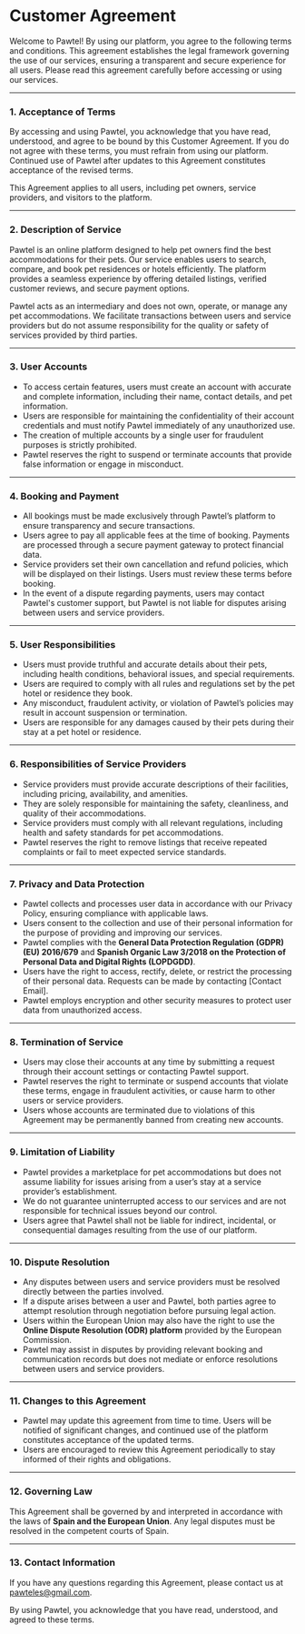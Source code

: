 # **Customer Agreement**

Welcome to Pawtel! By using our platform, you agree to the following terms and conditions. This agreement establishes the legal framework governing the use of our services, ensuring a transparent and secure experience for all users. Please read this agreement carefully before accessing or using our services.

---

### **1. Acceptance of Terms**

By accessing and using Pawtel, you acknowledge that you have read, understood, and agree to be bound by this Customer Agreement. If you do not agree with these terms, you must refrain from using our platform. Continued use of Pawtel after updates to this Agreement constitutes acceptance of the revised terms.

This Agreement applies to all users, including pet owners, service providers, and visitors to the platform.

---

### **2. Description of Service**

Pawtel is an online platform designed to help pet owners find the best accommodations for their pets. Our service enables users to search, compare, and book pet residences or hotels efficiently. The platform provides a seamless experience by offering detailed listings, verified customer reviews, and secure payment options.

Pawtel acts as an intermediary and does not own, operate, or manage any pet accommodations. We facilitate transactions between users and service providers but do not assume responsibility for the quality or safety of services provided by third parties.

---

### **3. User Accounts**

- To access certain features, users must create an account with accurate and complete information, including their name, contact details, and pet information.
- Users are responsible for maintaining the confidentiality of their account credentials and must notify Pawtel immediately of any unauthorized use.
- The creation of multiple accounts by a single user for fraudulent purposes is strictly prohibited.
- Pawtel reserves the right to suspend or terminate accounts that provide false information or engage in misconduct.

---

### **4. Booking and Payment**

- All bookings must be made exclusively through Pawtel’s platform to ensure transparency and secure transactions.
- Users agree to pay all applicable fees at the time of booking. Payments are processed through a secure payment gateway to protect financial data.
- Service providers set their own cancellation and refund policies, which will be displayed on their listings. Users must review these terms before booking.
- In the event of a dispute regarding payments, users may contact Pawtel's customer support, but Pawtel is not liable for disputes arising between users and service providers.

---

### **5. User Responsibilities**

- Users must provide truthful and accurate details about their pets, including health conditions, behavioral issues, and special requirements.
- Users are required to comply with all rules and regulations set by the pet hotel or residence they book.
- Any misconduct, fraudulent activity, or violation of Pawtel’s policies may result in account suspension or termination.
- Users are responsible for any damages caused by their pets during their stay at a pet hotel or residence.

---

### **6. Responsibilities of Service Providers**

- Service providers must provide accurate descriptions of their facilities, including pricing, availability, and amenities.
- They are solely responsible for maintaining the safety, cleanliness, and quality of their accommodations.
- Service providers must comply with all relevant regulations, including health and safety standards for pet accommodations.
- Pawtel reserves the right to remove listings that receive repeated complaints or fail to meet expected service standards.

---

### **7. Privacy and Data Protection**

- Pawtel collects and processes user data in accordance with our Privacy Policy, ensuring compliance with applicable laws.
- Users consent to the collection and use of their personal information for the purpose of providing and improving our services.
- Pawtel complies with the **General Data Protection Regulation (GDPR) (EU) 2016/679** and **Spanish Organic Law 3/2018 on the Protection of Personal Data and Digital Rights (LOPDGDD)**.
- Users have the right to access, rectify, delete, or restrict the processing of their personal data. Requests can be made by contacting [Contact Email].
- Pawtel employs encryption and other security measures to protect user data from unauthorized access.

---

### **8. Termination of Service**

- Users may close their accounts at any time by submitting a request through their account settings or contacting Pawtel support.
- Pawtel reserves the right to terminate or suspend accounts that violate these terms, engage in fraudulent activities, or cause harm to other users or service providers.
- Users whose accounts are terminated due to violations of this Agreement may be permanently banned from creating new accounts.

---

### **9. Limitation of Liability**

- Pawtel provides a marketplace for pet accommodations but does not assume liability for issues arising from a user’s stay at a service provider’s establishment.
- We do not guarantee uninterrupted access to our services and are not responsible for technical issues beyond our control.
- Users agree that Pawtel shall not be liable for indirect, incidental, or consequential damages resulting from the use of our platform.

---

### **10. Dispute Resolution**

- Any disputes between users and service providers must be resolved directly between the parties involved.
- If a dispute arises between a user and Pawtel, both parties agree to attempt resolution through negotiation before pursuing legal action.
- Users within the European Union may also have the right to use the **Online Dispute Resolution (ODR) platform** provided by the European Commission.
- Pawtel may assist in disputes by providing relevant booking and communication records but does not mediate or enforce resolutions between users and service providers.

---

### **11. Changes to this Agreement**

- Pawtel may update this agreement from time to time. Users will be notified of significant changes, and continued use of the platform constitutes acceptance of the updated terms.
- Users are encouraged to review this Agreement periodically to stay informed of their rights and obligations.

---

### **12. Governing Law**

This Agreement shall be governed by and interpreted in accordance with the laws of **Spain and the European Union**. Any legal disputes must be resolved in the competent courts of Spain.

---

### **13. Contact Information**

If you have any questions regarding this Agreement, please contact us at pawteles@gmail.com.

By using Pawtel, you acknowledge that you have read, understood, and agreed to these terms.
